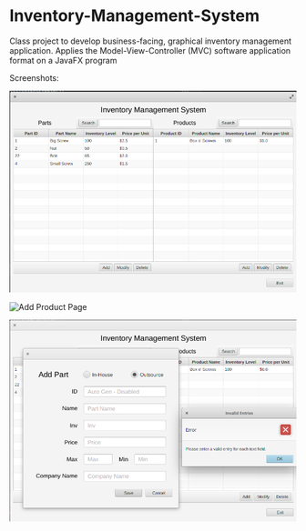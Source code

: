 # Inventory-Management-System
Class project to develop business-facing, graphical inventory management application. Applies the Model-View-Controller (MVC) software application format on a JavaFX program

Screenshots:

![Main Interface](https://github.com/partypyro/Inventory-Management-System/blob/master/screenshots/main_interface.png)

![Add Product Page](https://github.com/partypyro/Inventory-Management-System/blob/master/screenshots/add_product_interface.png)

![Add_Part_Interface](https://github.com/partypyro/Inventory-Management-System/blob/master/screenshots/add_part_interface.png)
